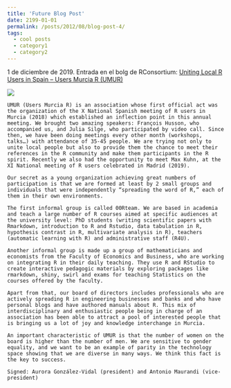 ```yaml
---
title: 'Future Blog Post'
date: 2199-01-01
permalink: /posts/2012/08/blog-post-4/
tags:
  - cool posts
  - category1
  - category2
---
```


1 de diciembre de 2019. Entrada en el bolg de RConsortium: [Uniting Local R Users in Spain – Users Murcia R (UMUR)](https://www.r-consortium.org/blog/2019/12/11/uniting-local-r-users-in-spain-users-murcia-r-umur)

[![](https://amaurandi.github.io/files/umur-pic-1024x507.png)](https://www.r-consortium.org/blog/2019/12/11/uniting-local-r-users-in-spain-users-murcia-r-umur)

    UMUR (Users Murcia R) is an association whose first official act was the organization of the X National Spanish meeting of R users in Murcia (2018) which established an inflection point in this annual meeting. We brought two amazing speakers: François Husson, who accompanied us, and Julia Silge, who participated by video call. Since then, we have been doing meetings every other month (workshops, talks…) with attendance of 35-45 people. We are trying not only to unite local people but also to provide them the chance to meet their references in the R community and make them participants in the R spirit. Recently we also had the opportunity to meet Max Kuhn, at the XI National meeting of R users celebrated in Madrid (2019). 

    Our secret as a young organization achieving great numbers of participation is that we are formed at least by 2 small groups and individuals that were independently “spreading the word of R,” each of them in their own environments.

    The first informal group is called 00Rteam. We are based in academia and teach a large number of R courses aimed at specific audiences at the university level: PhD students (writing scientific papers with Rmarkdown, introduction to R and Rstudio, data tabulation in R, hypothesis contrast in R, multivariate analysis in R), teachers (automatic learning with R) and administrative staff (R4U). 

    Another informal group is made up a group of mathematicians and economists from the Faculty of Economics and Business, who are working on integrating R in their daily teaching. They use R and RStudio to create interactive pedagogic materials by exploring packages like rmarkdown, shiny, swirl and exams for teaching Statistics on the courses offered by the faculty.
    
    Apart from that, our board of directors includes professionals who are actively spreading R in engineering businesses and banks and who have personal blogs and have authored manuals about R. This mix of interdisciplinary and enthusiastic people being in charge of an association has been able to attract a pool of interested people that is bringing us a lot of joy and knowledge interchange in Murcia. 
    
    An important characteristic of UMUR is that the number of women on the board is higher than the number of men. We are sensitive to gender equality, and we want to be an example of parity in the technology space showing that we are diverse in many ways. We think this fact is the key to success. 
    
    Signed: Aurora González-Vidal (president) and Antonio Maurandi (vice-president)
